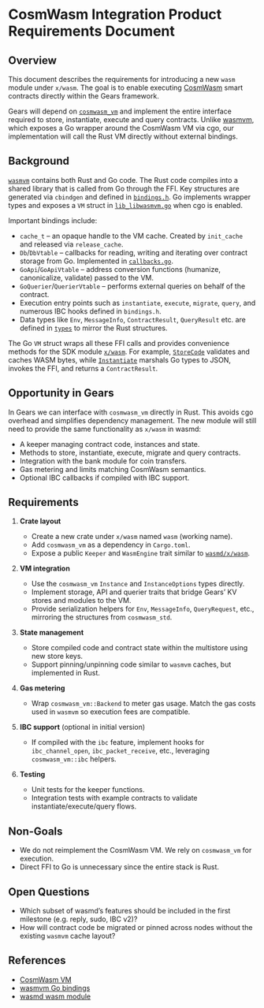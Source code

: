 # CosmWasm Integration Product Requirements Document

## Overview

This document describes the requirements for introducing a new `wasm` module under `x/wasm`. The goal is to enable executing [CosmWasm](https://cosmwasm.com/) smart contracts directly within the Gears framework.

Gears will depend on [`cosmwasm_vm`](https://crates.io/crates/cosmwasm_vm) and implement the entire interface required to store, instantiate, execute and query contracts. Unlike [wasmvm](https://github.com/CosmWasm/wasmvm), which exposes a Go wrapper around the CosmWasm VM via cgo, our implementation will call the Rust VM directly without external bindings.

## Background

[`wasmvm`](https://github.com/CosmWasm/wasmvm) contains both Rust and Go code. The Rust code compiles into a shared library that is called from Go through the FFI. Key structures are generated via `cbindgen` and defined in [`bindings.h`](https://github.com/CosmWasm/wasmvm/blob/main/internal/api/bindings.h). Go implements wrapper types and exposes a `VM` struct in [`lib_libwasmvm.go`](https://github.com/CosmWasm/wasmvm/blob/main/lib_libwasmvm.go) when cgo is enabled.

Important bindings include:

* `cache_t` – an opaque handle to the VM cache. Created by `init_cache` and released via `release_cache`.
* `Db`/`DbVtable` – callbacks for reading, writing and iterating over contract storage from Go. Implemented in [`callbacks.go`](https://github.com/CosmWasm/wasmvm/blob/main/internal/api/callbacks.go).
* `GoApi`/`GoApiVtable` – address conversion functions (humanize, canonicalize, validate) passed to the VM.
* `GoQuerier`/`QuerierVtable` – performs external queries on behalf of the contract.
* Execution entry points such as `instantiate`, `execute`, `migrate`, `query`, and numerous IBC hooks defined in `bindings.h`.
* Data types like `Env`, `MessageInfo`, `ContractResult`, `QueryResult` etc. are defined in [`types`](https://github.com/CosmWasm/wasmvm/tree/main/types) to mirror the Rust structures.

The Go `VM` struct wraps all these FFI calls and provides convenience methods for the SDK module [`x/wasm`](https://github.com/CosmWasm/wasmd/tree/main/x/wasm). For example, [`StoreCode`](https://github.com/CosmWasm/wasmvm/blob/main/lib_libwasmvm.go) validates and caches WASM bytes, while [`Instantiate`](https://github.com/CosmWasm/wasmvm/blob/main/lib_libwasmvm.go) marshals Go types to JSON, invokes the FFI, and returns a `ContractResult`.

## Opportunity in Gears

In Gears we can interface with `cosmwasm_vm` directly in Rust. This avoids cgo overhead and simplifies dependency management. The new module will still need to provide the same functionality as `x/wasm` in wasmd:

* A keeper managing contract code, instances and state.
* Methods to store, instantiate, execute, migrate and query contracts.
* Integration with the bank module for coin transfers.
* Gas metering and limits matching CosmWasm semantics.
* Optional IBC callbacks if compiled with IBC support.

## Requirements

1. **Crate layout**
   - Create a new crate under `x/wasm` named `wasm` (working name).
   - Add `cosmwasm_vm` as a dependency in `Cargo.toml`.
   - Expose a public `Keeper` and `WasmEngine` trait similar to [`wasmd/x/wasm`](https://github.com/CosmWasm/wasmd/tree/main/x/wasm).

2. **VM integration**
   - Use the `cosmwasm_vm` `Instance` and `InstanceOptions` types directly.
   - Implement storage, API and querier traits that bridge Gears’ KV stores and modules to the VM.
   - Provide serialization helpers for `Env`, `MessageInfo`, `QueryRequest`, etc., mirroring the structures from `cosmwasm_std`.

3. **State management**
   - Store compiled code and contract state within the multistore using new store keys.
   - Support pinning/unpinning code similar to `wasmvm` caches, but implemented in Rust.

4. **Gas metering**
   - Wrap `cosmwasm_vm::Backend` to meter gas usage. Match the gas costs used in `wasmvm` so execution fees are compatible.

5. **IBC support** (optional in initial version)
   - If compiled with the `ibc` feature, implement hooks for `ibc_channel_open`, `ibc_packet_receive`, etc., leveraging `cosmwasm_vm::ibc` helpers.

6. **Testing**
   - Unit tests for the keeper functions.
   - Integration tests with example contracts to validate instantiate/execute/query flows.

## Non-Goals

* We do not reimplement the CosmWasm VM. We rely on `cosmwasm_vm` for execution.
* Direct FFI to Go is unnecessary since the entire stack is Rust.

## Open Questions

* Which subset of wasmd’s features should be included in the first milestone (e.g. reply, sudo, IBC v2)?
* How will contract code be migrated or pinned across nodes without the existing `wasmvm` cache layout?

## References

* [CosmWasm VM](https://github.com/CosmWasm/cosmwasm/tree/main/packages/vm)
* [wasmvm Go bindings](https://github.com/CosmWasm/wasmvm)
* [wasmd wasm module](https://github.com/CosmWasm/wasmd/tree/main/x/wasm)

